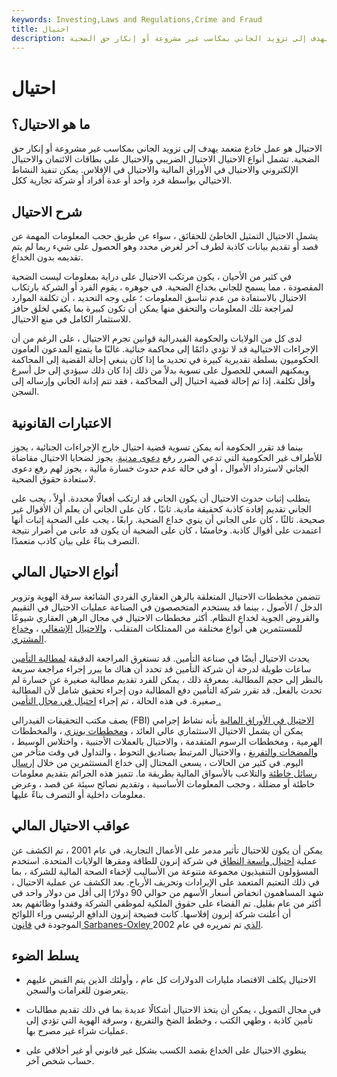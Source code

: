 ```yaml
---
keywords: Investing,Laws and Regulations,Crime and Fraud
title: احتيال
description: الاحتيال ، بالمعنى العام ، هو خداع متعمد يهدف إلى تزويد الجاني بمكاسب غير مشروعة أو إنكار حق الضحية.
---
```


# احتيال
## ما هو الاحتيال؟

الاحتيال هو عمل خادع متعمد يهدف إلى تزويد الجاني بمكاسب غير مشروعة أو إنكار حق الضحية. تشمل أنواع الاحتيال الاحتيال الضريبي والاحتيال على بطاقات الائتمان والاحتيال الإلكتروني والاحتيال في الأوراق المالية والاحتيال في الإفلاس. يمكن تنفيذ النشاط الاحتيالي بواسطة فرد واحد أو عدة أفراد أو شركة تجارية ككل.

## شرح الاحتيال

يشمل الاحتيال التمثيل الخاطئ للحقائق ، سواء عن طريق حجب المعلومات المهمة عن قصد أو تقديم بيانات كاذبة لطرف آخر لغرض محدد وهو الحصول على شيء ربما لم يتم تقديمه بدون الخداع.

في كثير من الأحيان ، يكون مرتكب الاحتيال على دراية بمعلومات ليست الضحية المقصودة ، مما يسمح للجاني بخداع الضحية. في جوهره ، يقوم الفرد أو الشركة بارتكاب الاحتيال بالاستفادة من عدم تناسق المعلومات ؛ على وجه التحديد ، أن تكلفة الموارد لمراجعة تلك المعلومات والتحقق منها يمكن أن تكون كبيرة بما يكفي لخلق حافز للاستثمار الكامل في منع الاحتيال.

لدى كل من الولايات والحكومة الفيدرالية قوانين تجرم الاحتيال ، على الرغم من أن الإجراءات الاحتيالية قد لا تؤدي دائمًا إلى محاكمة جنائية. غالبًا ما يتمتع المدعون العامون الحكوميون بسلطة تقديرية كبيرة في تحديد ما إذا كان ينبغي إحالة القضية إلى المحاكمة ويمكنهم السعي للحصول على تسوية بدلاً من ذلك إذا كان ذلك سيؤدي إلى حل أسرع وأقل تكلفة. إذا تم إحالة قضية احتيال إلى المحاكمة ، فقد تتم إدانة الجاني وإرساله إلى السجن.

## الاعتبارات القانونية

بينما قد تقرر الحكومة أنه يمكن تسوية قضية احتيال خارج الإجراءات الجنائية ، يجوز للأطراف غير الحكومية التي تدعي الضرر رفع [دعوى مدنية](/civil-damages). يجوز لضحايا الاحتيال مقاضاة الجاني لاسترداد الأموال ، أو في حالة عدم حدوث خسارة مالية ، يجوز لهم رفع دعوى لاستعادة حقوق الضحية.

يتطلب إثبات حدوث الاحتيال أن يكون الجاني قد ارتكب أفعالًا محددة. أولاً ، يجب على الجاني تقديم إفادة كاذبة كحقيقة مادية. ثانيًا ، كان على الجاني أن يعلم أن الأقوال غير صحيحة. ثالثًا ، كان على الجاني أن ينوي خداع الضحية. رابعًا ، يجب على الضحية إثبات أنها اعتمدت على أقوال كاذبة. وخامسًا ، كان على الضحية أن يكون قد عانى من أضرار نتيجة التصرف بناءً على بيان كاذب متعمدًا.

## أنواع الاحتيال المالي

تتضمن مخططات الاحتيال المتعلقة بالرهن العقاري الفردي الشائعة سرقة الهوية وتزوير الدخل / الأصول ، بينما قد يستخدم المتخصصون في الصناعة عمليات الاحتيال في التقييم والقروض الجوية لخداع النظام. أكثر مخططات الاحتيال في مجال الرهن العقاري شيوعًا للمستثمرين هي أنواع مختلفة من الممتلكات المتقلب ، [والاحتيال](/occupancyfraud) [الإشغالي](/flipping) ، [وخداع](/flipping) [المشتري](/straw-buyer).

يحدث الاحتيال أيضًا في صناعة التأمين. قد تستغرق المراجعة الدقيقة [لمطالبة التأمين](/insurance_claim) ساعات طويلة لدرجة أن شركة التأمين قد تحدد أن هناك ما يبرر إجراء مراجعة سريعة بالنظر إلى حجم المطالبة. بمعرفة ذلك ، يمكن للفرد تقديم مطالبة صغيرة عن خسارة لم تحدث بالفعل. قد تقرر شركة التأمين دفع المطالبة دون إجراء تحقيق شامل لأن المطالبة صغيرة. في هذه الحالة ، تم إجراء [احتيال في مجال التأمين .](/insurance-fraud)

يصف مكتب التحقيقات الفيدرالي (FBI) [الاحتيال في الأوراق المالية](/securities-fraud) بأنه نشاط إجرامي يمكن أن يشمل الاحتيال الاستثماري عالي العائد ، [ومخططات بونزي](/ponzischeme) ، والمخططات الهرمية ، ومخططات الرسوم المتقدمة ، والاحتيال بالعملات الأجنبية ، واختلاس الوسيط ، [والمضخات والتفريغ](/pumpanddump) ، والاحتيال المرتبط بصناديق التحوط ، والتداول في وقت متأخر من اليوم. في كثير من الحالات ، يسعى المحتال إلى خداع المستثمرين من خلال [إرسال رسائل خاطئة](/misrepresentation) والتلاعب بالأسواق المالية بطريقة ما. تتميز هذه الجرائم بتقديم معلومات خاطئة أو مضللة ، وحجب المعلومات الأساسية ، وتقديم نصائح سيئة عن قصد ، وعرض معلومات داخلية أو التصرف بناءً عليها.

## عواقب الاحتيال المالي

يمكن أن يكون للاحتيال تأثير مدمر على الأعمال التجارية. في عام 2001 ، تم الكشف عن عملية [احتيال واسعة النطاق](/corporate-fraud) في شركة إنرون للطاقة ومقرها الولايات المتحدة. استخدم المسؤولون التنفيذيون مجموعة متنوعة من الأساليب لإخفاء الصحة المالية للشركة ، بما في ذلك التعتيم المتعمد على الإيرادات وتحريف الأرباح. بعد الكشف عن عملية الاحتيال ، شهد المساهمون انخفاض أسعار الأسهم من حوالي 90 دولارًا إلى أقل من دولار واحد في أكثر من عام بقليل. تم القضاء على حقوق الملكية لموظفي الشركة وفقدوا وظائفهم بعد أن أعلنت شركة إنرون إفلاسها. كانت فضيحة إنرون الدافع الرئيسي وراء اللوائح الموجودة في [قانون Sarbanes-Oxley الذي](/sarbanesoxleyact) تم تمريره في عام 2002.

## يسلط الضوء

- الاحتيال يكلف الاقتصاد مليارات الدولارات كل عام ، وأولئك الذين يتم القبض عليهم يتعرضون للغرامات والسجن.

- في مجال التمويل ، يمكن أن يتخذ الاحتيال أشكالًا عديدة بما في ذلك تقديم مطالبات تأمين كاذبة ، وطهي الكتب ، وخطط الضخ والتفريغ ، وسرقة الهوية التي تؤدي إلى عمليات شراء غير مصرح بها.

- ينطوي الاحتيال على الخداع بقصد الكسب بشكل غير قانوني أو غير أخلاقي على حساب شخص آخر.

